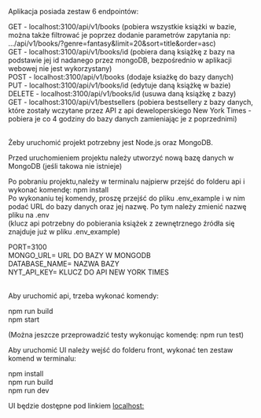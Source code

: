 Aplikacja posiada zestaw 6 endpointów:

GET - localhost:3100/api/v1/books (pobiera wszystkie książki w bazie, można także filtrować je poprzez dodanie parametrów zapytania np: .../api/v1/books/?genre=fantasy&limit=20&sort=title&order=asc) <br />
GET - localhost:3100/api/v1/books/id (pobiera daną książkę z bazy na podstawie jej id nadanego przez mongoDB, bezpośrednio w aplikacji webowej nie jest wykorzystany) <br />
POST - localhost:3100/api/v1/books (dodaje ksiażkę do bazy danych) <br />
PUT - localhost:3100/api/v1/books/id (edytuje daną książkę w bazie) <br />
DELETE - localhost:3100/api/v1/books/id (usuwa daną książkę z bazy) <br />
GET - localhost:3100/api/v1/bestsellers (pobiera bestsellery z bazy danych, które zostały wczytane przez API z api deweloperskiego New York Times - pobiera je co 4 godziny do bazy danych zamieniając je z poprzednimi) <br /> <br />

Żeby uruchomić projekt potrzebny jest Node.js oraz MongoDB.

Przed uruchomieniem projektu należy utworzyć nową bazę danych w MongoDB (jeśli takowa nie istnieje)

Po pobraniu projektu,należy w terminalu najpierw przejść do folderu api i wykonać komendę: npm install <br />
Po wykonaniu tej komendy, proszę przejść do pliku .env_example i w nim podać URL do bazy danych oraz jej nazwę. Po tym należy zmienić nazwę pliku na .env <br />
(klucz api potrzebny do pobierania książek z zewnętrznego źródła się znajduje już w pliku .env_example)

PORT=3100  <br />
MONGO_URL= URL DO BAZY W MONGODB <br />
DATABASE_NAME= NAZWA BAZY  <br />
NYT_API_KEY= KLUCZ DO API NEW YORK TIMES <br /> <br />

Aby uruchomić api, trzeba wykonać komendy:

npm run build <br />
npm start <br />

(Można jeszcze przeprowadzić testy wykonując komendę: npm run test) <br />

Aby uruchomić UI należy wejść do folderu front, wykonać ten zestaw komend w terminalu:

npm install <br />
npm run build <br />
npm run dev <br />

UI będzie dostępne pod linkiem [localhost:](http://localhost:5173/)
